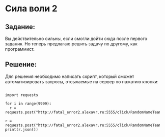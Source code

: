 <h1>Сила воли 2</h1>

<h2>Задание:</h2>
Вы действительно сильны, если смогли дойти сюда после первого задания. Но теперь предлагаю решить задачу по другому, как программист.<br>

<h2>Решение:</h2>
Для решения необходимо написать скрипт, который сможет автоматизировать запросы, отсылаемые на сервер по нажатию кнопки:

<pre lang="python">
<code>
import requests

for i in range(9999):
  r = requests.post("http://fatal_error2.alexavr.ru:5555/click/RandomNameTeam")
 
r = requests.post("http://fatal_error2.alexavr.ru:5555/click/RandomNameTeam")
print(r.json())

</code>
</pre>
